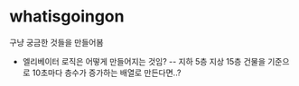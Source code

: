 # whatisgoingon
구냥 궁금한 것들을 만들어봄
- 엘리베이터 로직은 어떻게 만들어지는 것임?
-- 지하 5층 지상 15층 건물을 기준으로 10초마다 층수가 증가하는 배열로 만든다면..?
